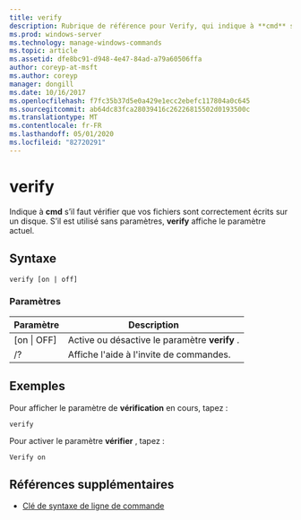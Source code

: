 ```yaml
---
title: verify
description: Rubrique de référence pour Verify, qui indique à **cmd** s’il faut vérifier que vos fichiers sont correctement écrits sur un disque.
ms.prod: windows-server
ms.technology: manage-windows-commands
ms.topic: article
ms.assetid: dfe8bc91-d948-4e47-84ad-a79a60506ffa
author: coreyp-at-msft
ms.author: coreyp
manager: dongill
ms.date: 10/16/2017
ms.openlocfilehash: f7fc35b37d5e0a429e1ecc2ebefc117804a0c645
ms.sourcegitcommit: ab64dc83fca28039416c26226815502d0193500c
ms.translationtype: MT
ms.contentlocale: fr-FR
ms.lasthandoff: 05/01/2020
ms.locfileid: "82720291"
---
```

# <a name="verify"></a>verify



Indique à **cmd** s’il faut vérifier que vos fichiers sont correctement écrits sur un disque. S’il est utilisé sans paramètres, **verify** affiche le paramètre actuel.



## <a name="syntax"></a>Syntaxe

```
verify [on | off]
```

### <a name="parameters"></a>Paramètres

|Paramètre|Description|
|---------|-----------|
|[on \| OFF]|Active ou désactive le paramètre **verify** .|
|/?|Affiche l'aide à l'invite de commandes.|

## <a name="examples"></a>Exemples

Pour afficher le paramètre de **vérification** en cours, tapez :
```
verify
```
Pour activer le paramètre **vérifier** , tapez :
```
Verify on
```

## <a name="additional-references"></a>Références supplémentaires

- [Clé de syntaxe de ligne de commande](command-line-syntax-key.md)